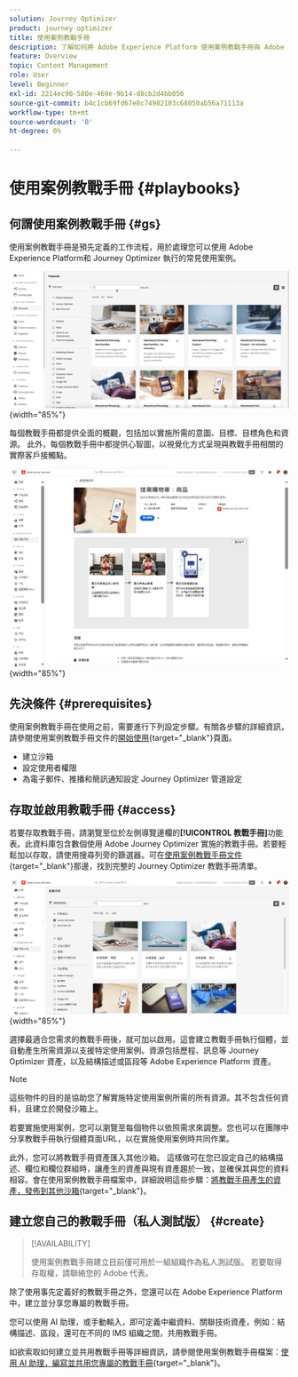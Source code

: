 ```yaml
---
solution: Journey Optimizer
product: journey optimizer
title: 使用案例教戰手冊
description: 了解如何將 Adobe Experience Platform 使用案例教戰手冊與 Adobe Journeys Optimizer 搭配使用。
feature: Overview
topic: Content Management
role: User
level: Beginner
exl-id: 2214ec90-580e-469e-9b14-d8cb2d4bb050
source-git-commit: b4c1cb69fd67e8c74982103c68050ab56a71113a
workflow-type: tm+mt
source-wordcount: '0'
ht-degree: 0%

---
```


# 使用案例教戰手冊 {#playbooks}

## 何謂使用案例教戰手冊 {#gs}

使用案例教戰手冊是預先定義的工作流程，用於處理您可以使用 Adobe Experience Platform和 Journey Optimizer 執行的常見使用案例。

![顯示使用案例教戰手冊的動態影像](../rn/assets/do-not-localize/playbooks.gif){width="85%"}

每個教戰手冊都提供全面的概觀，包括加以實施所需的意圖、目標、目標角色和資源。 此外，每個教戰手冊中都提供心智圖，以視覺化方式呈現與教戰手冊相關的實際客戶接觸點。

![顯示在探索教戰手冊檢視中的放棄購物車教戰手冊](assets/playbooks-detail.png){width="85%"}

## 先決條件 {#prerequisites}

使用案例教戰手冊在使用之前，需要進行下列設定步驟。有關各步驟的詳細資訊，請參閱使用案例教戰手冊文件的[開始使用](https://experienceleague.adobe.com/docs/experience-platform/use-case-playbooks/playbooks/get-started.html?lang=zh-Hant){target="_blank"}頁面。

* 建立沙箱
* 設定使用者權限
* 為電子郵件、推播和簡訊通知設定 Journey Optimizer 管道設定

## 存取並啟用教戰手冊 {#access}

若要存取教戰手冊，請瀏覽至位於左側導覽邊欄的&#x200B;**[!UICONTROL 教戰手冊]**&#x200B;功能表。此資料庫包含數個使用 Adobe Journey Optimizer 實施的教戰手冊。若要輕鬆加以存取，請使用搜尋列旁的篩選器。可在[使用案例教戰手冊文件](https://experienceleague.adobe.com/docs/experience-platform/use-case-playbooks/playbooks/playbooks-list.html?lang=zh-Hant){target="_blank"}那邊，找到完整的 Journey Optimizer 教戰手冊清單。

![教戰手冊清單與處於開啟的篩選器窗格](assets/playbooks-filter.png){width="85%"}

選擇最適合您需求的教戰手冊後，就可加以啟用。這會建立教戰手冊執行個體，並自動產生所需資源以支援特定使用案例。資源包括歷程、訊息等 Journey Optimizer 資產，以及結構描述或區段等 Adobe Experience Platform 資產。

>[!NOTE]
>
>這些物件的目的是協助您了解實施特定使用案例所需的所有資源。其不包含任何資料，且建立於開發沙箱上。

若要實施使用案例，您可以瀏覽至每個物件以依照需求來調整。您也可以在團隊中分享教戰手冊執行個體頁面URL，以在實施使用案例時共同作業。

此外，您可以將教戰手冊資產匯入其他沙箱。 這樣做可在您已設定自己的結構描述、欄位和欄位群組時，讓產生的資產與現有資產趨於一致，並確保其與您的資料相容。會在使用案例教戰手冊檔案中，詳細說明這些步驟：[將教戰手冊產生的資產，發佈到其他沙箱](https://experienceleague.adobe.com/docs/experience-platform/use-case-playbooks/playbooks/data-awareness.html?lang=zh-Hant){target="_blank"}。

## 建立您自己的教戰手冊（私人測試版） {#create}

>[!AVAILABILITY]
>
>使用案例教戰手冊建立目前僅可用於一組組織作為私人測試版。 若要取得存取權，請聯絡您的 Adobe 代表。

除了使用事先定義好的教戰手冊之外，您還可以在 Adobe Experience Platform 中，建立並分享您專屬的教戰手冊。

您可以使用 AI 助理，或手動輸入，即可定義中繼資料、關聯技術資產，例如：結構描述、區段，還可在不同的 IMS 組織之間，共用教戰手冊。

如欲索取如何建立並共用教戰手冊等詳細資訊，請參閱使用案例教戰手冊檔案：[使用 AI 助理，編寫並共用您專屬的教戰手冊](https://experienceleague.adobe.com/docs/experience-platform/use-case-playbooks/playbooks/author.html?lang=zh-Hant#sharing-playbooks-sandboxes){target="_blank"}。
